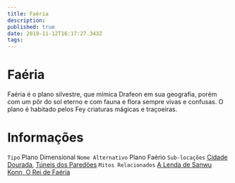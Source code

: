 ```yaml
---
title: Faéria
description: 
published: true
date: 2019-11-12T16:17:27.343Z
tags: 
---
```


<!-- SUBTITLE: Visão geral sobre Faéria -->

# Faéria
Faéria é o plano silvestre, que mímica Drafeon em sua geografia, porém com um pôr do sol eterno e com fauna e flora sempre vivas e confusas. O plano é habitado pelos Fey criaturas mágicas e traçoeiras.

# Informações
`Tipo` Plano Dimensional
`Nome Alternativo` Plano Faério
`Sub-locações` [Cidade Dourada](http://localhost/lugares/faeria/cidade-dourada#cidade-dourada), [Túneis dos Paredões](http://localhost/en/lugares/faeria/tuneis-dos-paredoes)
`Mitos Relacionados` [A Lenda de Sanwu Konn, O Rei de Faéria](http://localhost/lendas-e-eventos/a-lenda-de-sanwu-konn#a-lenda-de-sanwu-konn)
